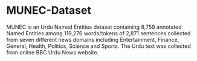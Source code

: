 # MUNEC-Dataset
MUNEC is an Urdu Named Entities dataset containing 8,759 annotated Named Entities among 119,276 words/tokens of 2,871 sentences collected from seven different news domains including Entertainment, Finance, General, Health, Politics, Science and Sports. The Urdu text was collected from online BBC Urdu News website.
